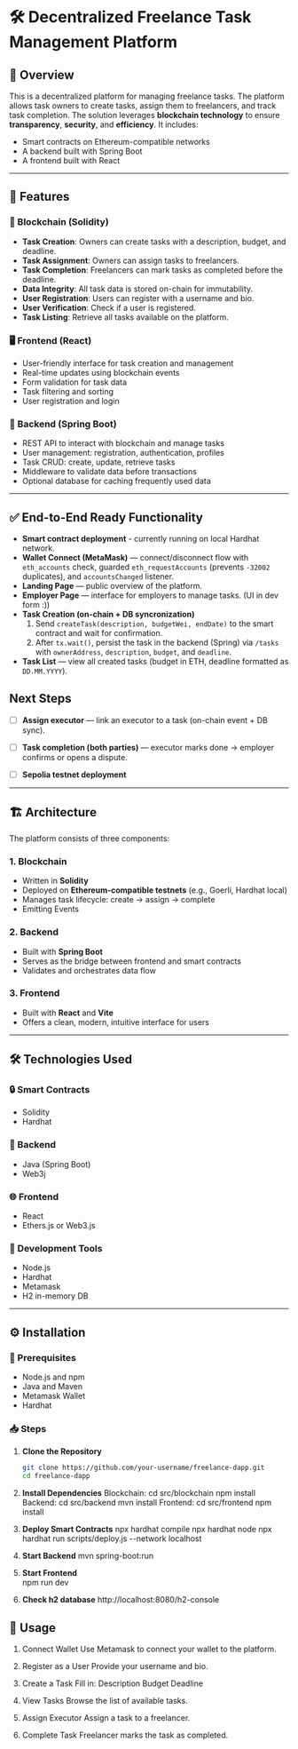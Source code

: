 # 🛠️ Decentralized Freelance Task Management Platform

## 📘 Overview

This is a decentralized platform for managing freelance tasks. The platform allows task owners to create tasks, assign them to freelancers, and track task completion. The solution leverages **blockchain technology** to ensure **transparency**, **security**, and **efficiency**. It includes:

- Smart contracts on Ethereum-compatible networks
- A backend built with Spring Boot
- A frontend built with React

---

## 🚀 Features

### 🔗 Blockchain (Solidity)
- **Task Creation**: Owners can create tasks with a description, budget, and deadline.
- **Task Assignment**: Owners can assign tasks to freelancers.
- **Task Completion**: Freelancers can mark tasks as completed before the deadline.
- **Data Integrity**: All task data is stored on-chain for immutability.
- **User Registration**: Users can register with a username and bio.
- **User Verification**: Check if a user is registered.
- **Task Listing**: Retrieve all tasks available on the platform.

### 🖥️ Frontend (React)
- User-friendly interface for task creation and management
- Real-time updates using blockchain events
- Form validation for task data
- Task filtering and sorting
- User registration and login

### 🧩 Backend (Spring Boot)
- REST API to interact with blockchain and manage tasks
- User management: registration, authentication, profiles
- Task CRUD: create, update, retrieve tasks
- Middleware to validate data before transactions
- Optional database for caching frequently used data

---

## ✅ End-to-End Ready Functionality

- **Smart contract deployment** - сurrently running on local Hardhat network.
- **Wallet Connect (MetaMask)** — connect/disconnect flow with `eth_accounts` check, guarded `eth_requestAccounts` (prevents `-32002` duplicates), and `accountsChanged` listener.
- **Landing Page** — public overview of the platform.
- **Employer Page** — interface for employers to manage tasks. (UI in dev form :))
- **Task Creation (on-chain + DB syncronization)**  
  1) Send `createTask(description, budgetWei, endDate)` to the smart contract and wait for confirmation.  
  2) After `tx.wait()`, persist the task in the backend (Spring) via `/tasks` with `ownerAddress`, `description`, `budget`, and `deadline`.
- **Task List** — view all created tasks (budget in ETH, deadline formatted as `DD.MM.YYYY`).

## Next Steps

- [ ] **Assign executor** — link an executor to a task (on-chain event + DB sync).
- [ ] **Task completion (both parties)** — executor marks done → employer confirms or opens a dispute.
- [ ] **Sepolia testnet deployment**


---

## 🏗️ Architecture

The platform consists of three components:

### 1. Blockchain
- Written in **Solidity**
- Deployed on **Ethereum-compatible testnets** (e.g., Goerli, Hardhat local)
- Manages task lifecycle: create → assign → complete
- Emitting Events

### 2. Backend
- Built with **Spring Boot**
- Serves as the bridge between frontend and smart contracts
- Validates and orchestrates data flow

### 3. Frontend
- Built with **React** and **Vite**
- Offers a clean, modern, intuitive interface for users

---

## 🛠️ Technologies Used

### 🔒 Smart Contracts
- Solidity
- Hardhat

### 🧠 Backend
- Java (Spring Boot)
- Web3j

### 🌐 Frontend
- React
- Ethers.js or Web3.js

### 🔧 Development Tools
- Node.js
- Hardhat
- Metamask
- H2 in-memory DB

---

## ⚙️ Installation

### 🔑 Prerequisites
- Node.js and npm
- Java and Maven
- Metamask Wallet
- Hardhat

### 📥 Steps

1. **Clone the Repository**
   ```bash
   git clone https://github.com/your-username/freelance-dapp.git
   cd freelance-dapp
2. **Install Dependencies**
  Blockchain:
    cd src/blockchain
    npm install
  Backend:
    cd src/backend
    mvn install
  Frontend:
    cd src/frontend
    npm install
3. **Deploy Smart Contracts**
    npx hardhat compile
    npx hardhat node
    npx hardhat run scripts/deploy.js --network localhost

4. **Start Backend**
   mvn spring-boot:run

5. **Start Frontend**   
   npm run dev
   
6. **Check h2 database**
   http://localhost:8080/h2-console

## 🧪 Usage
1. Connect Wallet
Use Metamask to connect your wallet to the platform.

2. Register as a User
Provide your username and bio.

3. Create a Task
Fill in:
Description
Budget
Deadline

4. View Tasks
Browse the list of available tasks.

5. Assign Executor
Assign a task to a freelancer.

6. Complete Task
Freelancer marks the task as completed.
   
